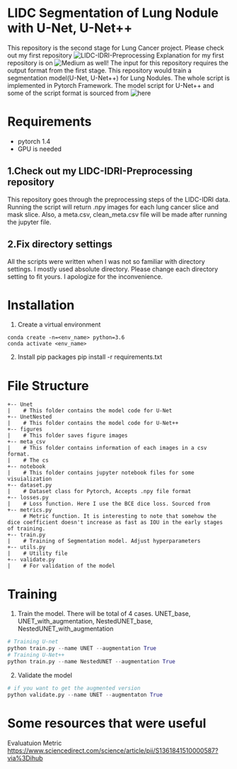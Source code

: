 # LIDC Segmentation of Lung Nodule with U-Net, U-Net++
This repository is the second stage for Lung Cancer project. Please check out my first repository ![LIDC-IDRI-Preprocessing](https://github.com/jaeho3690/LIDC-IDRI-Preprocessing)
Explanation for my first repository is on ![Medium](https://medium.com/@jaeho3690/how-to-start-your-very-first-lung-cancer-detection-project-using-python-part-1-3ab490964aae) as well!
The input for this repository requires the output format from the first stage. 
This repository would train a segmentation model(U-Net, U-Net++) for Lung Nodules. The whole script is implemented in Pytorch Framework.
The model script for U-Net++ and some of the script format is sourced from ![here](https://github.com/4uiiurz1/pytorch-nested-unet)

# Requirements
* pytorch 1.4 
* GPU is needed
## 1.Check out my LIDC-IDRI-Preprocessing repository
This repository goes through the preprocessing steps of the LIDC-IDRI data. Running the script will return .npy images for each lung cancer slice and mask slice. Also, a meta.csv, clean_meta.csv file will be made after running the jupyter file. 
## 2.Fix directory settings
All the scripts were written when I was not so familiar with directory settings. I mostly used absolute directory. Please change each directory setting to fit yours. I apologize for the inconvenience.

# Installation
1. Create a virtual environment
```
conda create -n=<env_name> python=3.6 
conda activate <env_name>
```
2. Install pip packages
pip install -r requirements.txt

# File Structure
```
+-- Unet
|    # This folder contains the model code for U-Net
+-- UnetNested
|    # This folder contains the model code for U-Net++
+-- figures
|    # This folder saves figure images
+-- meta_csv
|    # This folder contains information of each images in a csv format. 
|    # The cs
+-- notebook
|    # This folder contains jupyter notebook files for some visuialization
+-- dataset.py
|    # Dataset class for Pytorch, Accepts .npy file format
+-- losses.py
|    # Loss function. Here I use the BCE dice loss. Sourced from 
+-- metrics.py
     # Metric function. It is interesting to note that somehow the dice coefficient doesn't increase as fast as IOU in the early stages of training.
+-- train.py
|    # Training of Segmentation model. Adjust hyperparameters
+-- utils.py
|    # Utility file
+-- validate.py
|    # For validation of the model

```

# Training
1. Train the model. There will be total of 4 cases. UNET_base, UNET_with_augmentation, NestedUNET_base, NestedUNET_with_augmentation
```python
# Training U-net
python train.py --name UNET --augmentation True
# Training U-Net++
python train.py --name NestedUNET --augmentation True 
```

2. Validate the model
```python 
# if you want to get the augmented version
python validate.py --name UNET --augmentaton True
```

# Some resources that were useful

Evaluatuion Metric
https://www.sciencedirect.com/science/article/pii/S1361841510000587?via%3Dihub
